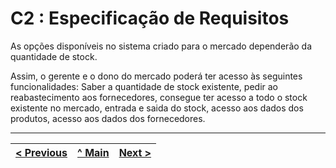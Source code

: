 # C2 : Especificação de Requisitos




As opções disponíveis no sistema criado para o mercado dependerão da quantidade de stock.

Assim, o gerente e o dono do mercado poderá ter acesso às seguintes funcionalidades: Saber a quantidade de stock existente, pedir ao reabastecimento aos fornecedores, consegue ter acesso a todo o stock existente no mercado, entrada e saida do stock, acesso aos dados dos produtos, acesso aos dados dos fornecedores.



---
[< Previous](rei01.md) | [^ Main](https://github.com/TCM21-SIBD03/reportSIBD) | [Next >](rei03.md)
:--- | :---: | ---: 
